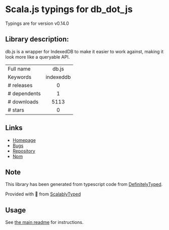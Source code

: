 
# Scala.js typings for db_dot_js

Typings are for version v0.14.0

## Library description:
db.js is a wrapper for IndexedDB to make it easier to work against, making it look more like a queryable API.

|                    |                 |
| ------------------ | :-------------: |
| Full name          | db.js |
| Keywords           | indexeddb |
| # releases         | 0 |
| # dependents       | 1 |
| # downloads        | 5113 |
| # stars            | 0 |

## Links
- [Homepage](http://aaronpowell.github.com/db.js/)
- [Bugs](https://github.com/aaronpowell/db.js/issues)
- [Repository](https://github.com/aaronpowell/db.js)
- [Npm](https://www.npmjs.com/package/db.js)
    


## Note
This library has been generated from typescript code from [DefinitelyTyped](https://definitelytyped.org).

Provided with :purple_heart: from [ScalablyTyped](https://github.com/oyvindberg/ScalablyTyped)

## Usage
See [the main readme](../../readme.md) for instructions.


